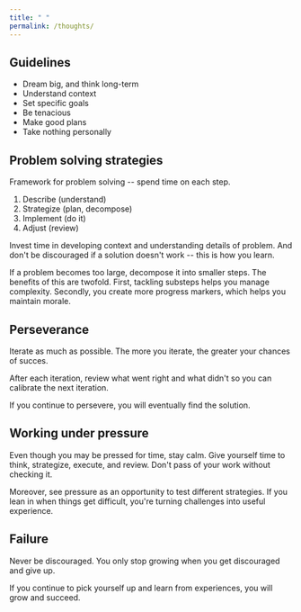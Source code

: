 ```yaml
---
title: " "
permalink: /thoughts/
---
```


## Guidelines

- Dream big, and think long-term
- Understand context
- Set specific goals 
- Be tenacious
- Make good plans
- Take nothing personally

## Problem solving strategies

Framework for problem solving -- spend time on each step.

1. Describe (understand)
2. Strategize (plan, decompose)
3. Implement (do it)
4. Adjust (review)

Invest time in developing context and understanding details of problem. And don't be discouraged if a solution doesn't work -- this is how you learn.

If a problem becomes too large, decompose it into smaller steps. The benefits of this are twofold. First, tackling substeps helps you manage complexity. Secondly, you create more progress markers, which helps you maintain morale.

## Perseverance

Iterate as much as possible. The more you iterate, the greater your chances of succes. 

After each iteration, review what went right and what didn't so you can calibrate the next iteration.

If you continue to persevere, you will eventually find the solution.

## Working under pressure

Even though you may be pressed for time, stay calm. Give yourself time to think, strategize, execute, and review. Don't pass of your work without checking it.

Moreover, see pressure as an opportunity to test different strategies. If you lean in when things get difficult, you're turning challenges into useful experience.

## Failure

Never be discouraged. You only stop growing when you get discouraged and give up. 

If you continue to pick yourself up and learn from experiences, you will grow and succeed.

